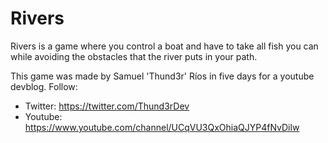 # Rivers
Rivers is a game where you control a boat and have to take all fish you can while avoiding the obstacles that the river puts in your path.

This game was made by Samuel 'Thund3r' Ríos in five days for a youtube devblog.
Follow:
- Twitter: https://twitter.com/Thund3rDev
- Youtube: https://www.youtube.com/channel/UCqVU3QxOhiaQJYP4fNvDilw
